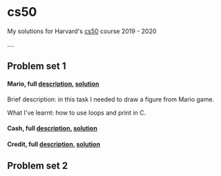 # cs50
My solutions for Harvard's [cs50](https://cs50.harvard.edu/x/2020/) course 2019 - 2020

....

## Problem set 1

#### Mario, full [description](https://cs50.harvard.edu/x/2020/psets/1/mario/more/), [solution](pset1/mario.c)

Brief description: in this task I needed to draw a figure from Mario game.

What I've learnt: how to use loops and print in C.

#### Cash, full [description](https://cs50.harvard.edu/x/2020/psets/1/cash/), [solution](pset1/cash.c)


#### Credit, full [description](https://cs50.harvard.edu/x/2020/psets/1/credit/), [solution](pset1/credit.c)



## Problem set 2
